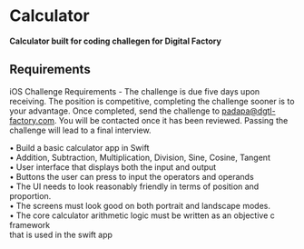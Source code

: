 # Calculator

**Calculator built for coding challegen for Digital Factory**

## Requirements

iOS Challenge Requirements - The challenge is due five days upon receiving. The position is competitive, completing the challenge sooner is to your advantage. Once completed, send the challenge to padapa@dgtl-factory.com. You will be contacted once it has been reviewed. Passing the challenge will lead to a final interview.


• Build a basic calculator app in Swift  
• Addition, Subtraction, Multiplication, Division, Sine, Cosine, Tangent  
• User interface that displays both the input and output  
• Buttons the user can press to input the operators and operands  
• The UI needs to look reasonably friendly in terms of position and proportion.  
• The screens must look good on both portrait and landscape modes.  
• The core calculator arithmetic logic must be written as an objective c framework  
that is used in the swift app
